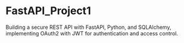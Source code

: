 # FastAPI_Project1
Building a secure REST API with FastAPI, Python, and SQLAlchemy, implementing OAuth2 with JWT for authentication and access control.
